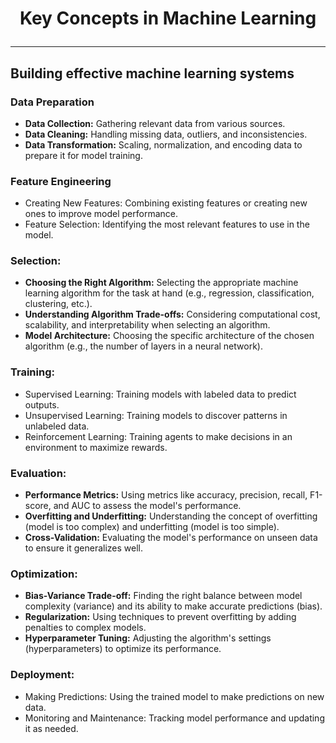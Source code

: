 # <p align="center">Key Concepts in Machine Learning</p>
---

## Building effective machine learning systems
### Data Preparation
* **Data Collection:** Gathering relevant data from various sources.
* **Data Cleaning:** Handling missing data, outliers, and inconsistencies.
* **Data Transformation:** Scaling, normalization, and encoding data to prepare it for model training.

### Feature Engineering 
* Creating New Features: Combining existing features or creating new ones to improve model performance.
* Feature Selection: Identifying the most relevant features to use in the model. 

### Selection: 
* **Choosing the Right Algorithm:**
  Selecting the appropriate machine learning algorithm for the task at hand (e.g., regression, classification, clustering, etc.).
* **Understanding Algorithm Trade-offs:**
  Considering computational cost, scalability, and interpretability when selecting an algorithm.
* **Model Architecture:**
  Choosing the specific architecture of the chosen algorithm (e.g., the number of layers in a neural network).

### Training:
* Supervised Learning: Training models with labeled data to predict outputs. 
* Unsupervised Learning: Training models to discover patterns in unlabeled data. 
* Reinforcement Learning: Training agents to make decisions in an environment to maximize rewards. 

### Evaluation: 
* **Performance Metrics:**
Using metrics like accuracy, precision, recall, F1-score, and AUC to assess the model's performance.
* **Overfitting and Underfitting:**
Understanding the concept of overfitting (model is too complex) and underfitting (model is too simple).
* **Cross-Validation:**
Evaluating the model's performance on unseen data to ensure it generalizes well.

### Optimization: 
* **Bias-Variance Trade-off:**
Finding the right balance between model complexity (variance) and its ability to make accurate predictions (bias).
* **Regularization:**
Using techniques to prevent overfitting by adding penalties to complex models.
* **Hyperparameter Tuning:**
Adjusting the algorithm's settings (hyperparameters) to optimize its performance.
    
### Deployment:
* Making Predictions: Using the trained model to make predictions on new data. 
* Monitoring and Maintenance: Tracking model performance and updating it as needed. 
